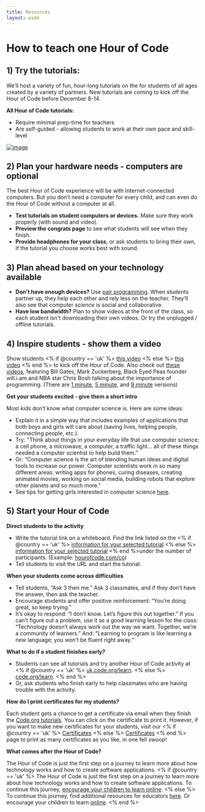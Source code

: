 ```yaml
---
title: Resources
layout: wide
---
```

# How to teach one Hour of Code

## 1) Try the tutorials: 
We’ll host a variety of fun, hour-long tutorials on the for students of all ages created by a variety of partners. New tutorials are coming to kick off the Hour of Code before December 8-14.

**All Hour of Code tutorials:**

- Require minimal prep-time for teachers
- Are self-guided - allowing students to work at their own pace and skill-level

[![image](http://code.org/images/tutorials.png)](http://code.org/learn)


## 2) Plan your hardware needs - computers are optional

The best Hour of Code experience will be with Internet-connected computers. But you don’t need a computer for every child, and can even do the Hour of Code without a computer at all. 

- **Test tutorials on student computers or devices.** Make sure they work properly (with sound and video).
- **Preview the congrats page** to see what students will see when they finish. 
- **Provide headphones for your class**, or ask students to bring their own, if the tutorial you choose works best with sound.

## 3) Plan ahead based on your technology available

- **Don't have enough devices?** Use [pair programming](http://www.ncwit.org/resources/pair-programming-box-power-collaborative-learning). When students partner up, they help each other and rely less on the teacher. They’ll also see that computer science is social and collaborative.
- **Have low bandwidth?** Plan to show videos at the front of the class, so each student isn't downloading their own videos. Or try the unplugged / offline tutorials.

## 4) Inspire students - show them a video

Show students <% if @country == 'uk' %> [this video](https://www.youtube.com/watch?v=96B5-JGA9EQ) <% else %> [this video](http://www.youtube.com/watch?v=FC5FbmsH4fw) <% end %> to kick off the Hour of Code. Also check out [these videos](http://youtube.com/codeorg), featuring Bill Gates, Mark Zuckerberg, Black Eyed Peas founder will.i.am and NBA star Chris Bosh talking about the importance of programming. (There are [1 minute](https://www.youtube.com/watch?v=qYZF6oIZtfc), [5 minute](https://www.youtube.com/watch?v=nKIu9yen5nc), and [9 minute](https://www.youtube.com/watch?v=dU1xS07N-FA) versions)

**Get your students excited - give them a short intro**

Most kids don’t know what computer science is. Here are some ideas:

- Explain it in a simple way that includes examples of applications that both boys and girls will care about (saving lives, helping people, connecting people, etc.).
- Try: "Think about things in your everyday life that use computer science: a cell phone, a microwave, a computer, a traffic light… all of these things needed a computer scientist to help build them.”
- Or: “Computer science is the art of blending human ideas and digital tools to increase our power. Computer scientists work in so many different areas: writing apps for phones, curing diseases, creating animated movies, working on social media, building robots that explore other planets and so much more."
- See tips for getting girls interested in computer science [here](http://code.org/girls). 

## 5) Start your Hour of Code

**Direct students to the activity**

- Write the tutorial link on a whiteboard. Find the link listed on the <% if @country == 'uk' %> [information for your selected tutorial](http://uk.code.org/learn) <% else %> [information for your selected tutorial](http://code.org/learn) <% end %>under the number of participants. (Example: [hourofcode.com/co](http://code.org/learn)) 
- Tell students to visit the URL and start the tutorial.

**When your students come across difficulties**

- Tell students, “Ask 3 then me.” Ask 3 classmates, and if they don’t have the answer, then ask the teacher.
- Encourage students and offer positive reinforcement: “You’re doing great, so keep trying.”
- It’s okay to respond: “I don’t know. Let’s figure this out together.” If you can’t figure out a problem, use it as a good learning lesson for the class: “Technology doesn’t always work out the way we want. Together, we’re a community of learners.” And: “Learning to program is like learning a new language; you won’t be fluent right away.“

**What to do if a student finishes early?**

- Students can see all tutorials and try another Hour of Code activity at <% if @country == 'uk' %> [uk.code.org/learn](http://uk.code.org/learn). <% else %> [code.org/learn](http://code.org/learn). <% end %> 
- Or, ask students who finish early to help classmates who are having trouble with the activity.

**How do I print certificates for my students?**

Each student gets a chance to get a certificate via email when they finish the [Code.org tutorials](http://studio.code.org). You can click on the certificate to print it. However, if you want to make new certificates for your students, visit our <% if @country == 'uk' %> [Certificates](http://uk.code.org/certificates) <% else %> [Certificates](http://code.org/certificates) <% end %> page to print as many certificates as you like, in one fell swoop!

**What comes after the Hour of Code?**

The Hour of Code is just the first step on a journey to learn more about how technology works and how to create software applications. <% if @country == 'uk' %> The Hour of Code is just the first step on a journey to learn more about how technology works and how to create software applications. To continue this journey, [encourage your children to learn online](http://uk.code.org/learn/beyond). <% else %> To continue this journey, find additional resources for educators [here](http://code.org/educate). Or encourage your children to learn [online](http://code.org/learn/beyond). <% end %>

